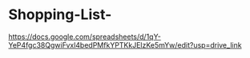 # Shopping-List-
https://docs.google.com/spreadsheets/d/1qY-YeP4fgc38QgwiFvxl4bedPMfkYPTKkJElzKe5mYw/edit?usp=drive_link
